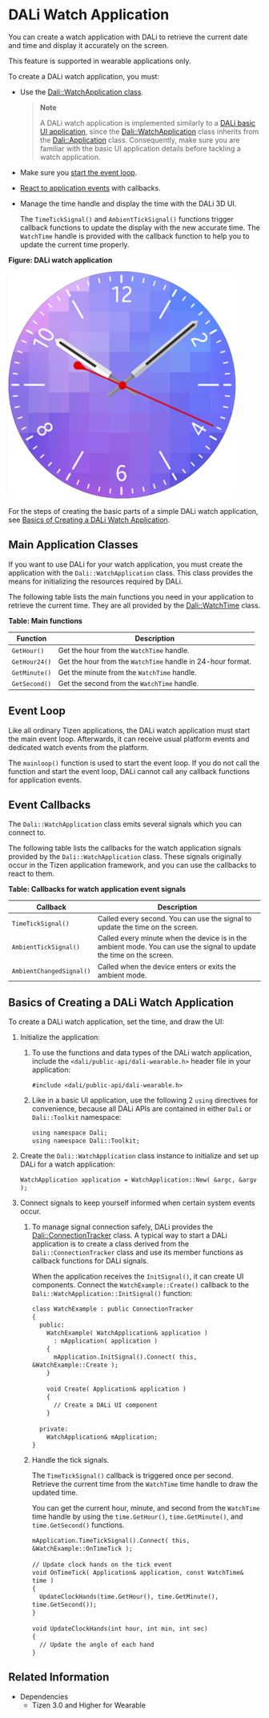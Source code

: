 # DALi Watch Application


You can create a watch application with DALi to retrieve the current date and time and display it accurately on the screen.

This feature is supported in wearable applications only.

To create a DALi watch application, you must:

- Use the [Dali::WatchApplication class](#api).

	> **Note**
    >
	> A DALi watch application is implemented similarly to a [DALi basic UI application](dali-basic-app.md), since the [Dali::WatchApplication](../../../api/wearable/latest/classDali_1_1WatchApplication.html) class inherits from the [Dali::Application](../../../api/wearable/latest/classDali_1_1Application.html) class. Consequently, make sure you are familiar with the basic UI application details before tackling a watch application.

- Make sure you [start the event loop](#mainloop).

- [React to application events](#callback) with callbacks.

- Manage the time handle and display the time with the DALi 3D UI.

  The `TimeTickSignal()` and `AmbientTickSignal()` functions trigger callback functions to update the display with the new accurate time. The `WatchTime` handle is provided with the callback function to help you to update the current time properly.

**Figure: DALi watch application**

![DALi watch application](./media/dali_watch_application.png)

For the steps of creating the basic parts of a simple DALi watch application, see [Basics of Creating a DALi Watch Application](#create).

<a name="api"></a>
## Main Application Classes

If you want to use DALi for your watch application, you must create the application with the `Dali::WatchApplication` class. This class provides the means for initializing the resources required by DALi.

The following table lists the main functions you need in your application to retrieve the current time. They are all provided by the [Dali::WatchTime](../../../api/wearable/latest/classDali_1_1WatchTime.html) class.

**Table: Main functions**

| Function      | Description                              |
|---------------|------------------------------------------|
| `GetHour()`   | Get the hour from the `WatchTime` handle. |
| `GetHour24()` | Get the hour from the `WatchTime` handle in 24-hour format. |
| `GetMinute()` | Get the minute from the `WatchTime` handle. |
| `GetSecond()` | Get the second from the `WatchTime` handle. |

<a name="mainloop"></a>
## Event Loop

Like all ordinary Tizen applications, the DALi watch application must start the main event loop. Afterwards, it can receive usual platform events and dedicated watch events from the platform.

The `mainloop()` function is used to start the event loop. If you do not call the function and start the event loop, DALi cannot call any callback functions for application events.

<a name="callback"></a>
## Event Callbacks

The `Dali::WatchApplication` class emits several signals which you can connect to.

The following table lists the callbacks for the watch application signals provided by the `Dali::WatchApplication` class. These signals originally occur in the Tizen application framework, and you can use the callbacks to react to them.

**Table: Callbacks for watch application event signals**

| Callback                 | Description                              |
|--------------------------|------------------------------------------|
| `TimeTickSignal()`       | Called every second. You can use the signal to update the time on the screen. |
| `AmbientTickSignal()`    | Called every minute when the device is in the ambient mode. You can use the signal to update the time on the screen. |
| `AmbientChangedSignal()` | Called when the device enters or exits the ambient mode. |


<a name="create"></a>
## Basics of Creating a DALi Watch Application

To create a DALi watch application, set the time, and draw the UI:

1. Initialize the application:

   1. To use the functions and data types of the DALi watch application, include the `<dali/public-api/dali-wearable.h>` header file in your application:
      ```
      #include <dali/public-api/dali-wearable.h>
      ```
   2. Like in a basic UI application, use the following 2 `using` directives for convenience, because all DALi APIs are contained in either `Dali` or `Dali::Toolkit` namespace:
      ```
      using namespace Dali;
      using namespace Dali::Toolkit;
      ```
2. Create the `Dali::WatchApplication` class instance to initialize and set up DALi for a watch application:
   ```
   WatchApplication application = WatchApplication::New( &argc, &argv );
   ```

3. Connect signals to keep yourself informed when certain system events occur.

   1. To manage signal connection safely, DALi provides the [Dali::ConnectionTracker](../../../api/wearable/latest/classDali_1_1ConnectionTracker.html) class. A typical way to start a DALi application is to create a class derived from the `Dali::ConnectionTracker` class and use its member functions as callback functions for DALi signals.

      When the application receives the `InitSignal()`, it can create UI components. Connect the `WatchExample::Create()` callback to the `Dali::WatchApplication::InitSignal()` function:
      ```
      class WatchExample : public ConnectionTracker
      {
        public:
          WatchExample( WatchApplication& application )
            : mApplication( application )
          {
            mApplication.InitSignal().Connect( this, &WatchExample::Create );
          }

          void Create( Application& application )
          {
            // Create a DALi UI component
          }

        private:
          WatchApplication& mApplication;
      }
      ```

   2. Handle the tick signals.

      The `TimeTickSignal()` callback is triggered once per second. Retrieve the current time from the `WatchTime` time handle to draw the updated time.

      You can get the current hour, minute, and second from the `WatchTime` time handle by using the `time.GetHour()`, `time.GetMinute()`, and `time.GetSecond()` functions.

      ```
      mApplication.TimeTickSignal().Connect( this, &WatchExample::OnTimeTick );

      // Update clock hands on the tick event
      void OnTimeTick( Application& application, const WatchTime& time )
      {
        UpdateClockHands(time.GetHour(), time.GetMinute(), time.GetSecond());
      }

      void UpdateClockHands(int hour, int min, int sec)
      {
        // Update the angle of each hand
      }
      ```

## Related Information
- Dependencies
  - Tizen 3.0 and Higher for Wearable
